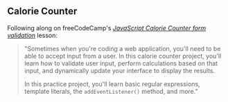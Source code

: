 ## Calorie Counter
Following along on freeCodeCamp's _[JavaScript Calorie Counter form validation](https://www.freecodecamp.org/learn/javascript-algorithms-and-data-structures-v8/#learn-form-validation-by-building-a-calorie-counter)_ lesson:

>"Sometimes when you're coding a web application, you'll need to be able to accept input from a user. In this calorie counter project, you'll learn how to validate user input, perform calculations based on that input, and dynamically update your interface to display the results.
>
>In this practice project, you'll learn basic regular expressions, template literals, the ```addEventListener()``` method, and more."
